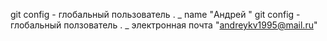 git config - глобальный пользователь . _ name "Андрей "
git config - глобальный ползователь . _ электронная почта "andreykv1995@mail.ru"